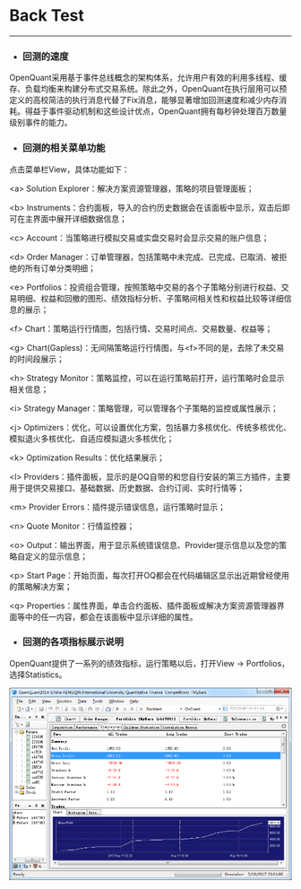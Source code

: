 # **Back Test**

---

* ### 回测的速度

OpenQuant采用基于事件总线概念的架构体系，允许用户有效的利用多线程、缓存、负载均衡来构建分布式交易系统。除此之外，OpenQuant在执行层用可以预定义的高校简洁的执行消息代替了Fix消息，能够显著增加回测速度和减少内存消耗。得益于事件驱动机制和这些设计优点，OpenQuant拥有每秒钟处理百万数量级别事件的能力。

* ### 回测的相关菜单功能

点击菜单栏View，具体功能如下：

&lt;a&gt; Solution Explorer：解决方案资源管理器，策略的项目管理面板；

&lt;b&gt; Instruments：合约面板，导入的合约历史数据会在该面板中显示，双击后即可在主界面中展开详细数据信息；

&lt;c&gt; Account：当策略进行模拟交易或实盘交易时会显示交易的账户信息；

&lt;d&gt; Order Manager：订单管理器，包括策略中未完成、已完成、已取消、被拒绝的所有订单分类明细；

&lt;e&gt; Portfolios：投资组合管理，按照策略中交易的各个子策略分别进行权益、交易明细、权益和回撤的图形、绩效指标分析、子策略间相关性和权益比较等详细信息的展示；

&lt;f&gt; Chart：策略运行行情图，包括行情、交易时间点、交易数量、权益等；

&lt;g&gt; Chart\(Gapless\)：无间隔策略运行行情图，与&lt;f&gt;不同的是，去除了未交易的时间段展示；

&lt;h&gt; Strategy Monitor：策略监控，可以在运行策略前打开，运行策略时会显示相关信息；

&lt;i&gt; Strategy Manager：策略管理，可以管理各个子策略的监控或属性展示；

&lt;j&gt; Optimizers：优化，可以设置优化方案，包括暴力多核优化、传统多核优化、模拟退火多核优化、自适应模拟退火多核优化；

&lt;k&gt; Optimization Results：优化结果展示；

&lt;l&gt; Providers：插件面板，显示的是OQ自带的和您自行安装的第三方插件，主要用于提供交易接口、基础数据、历史数据、合约订阅、实时行情等；

&lt;m&gt; Provider Errors：插件提示错误信息，运行策略时显示；

&lt;n&gt; Quote Monitor：行情监控器；

&lt;o&gt; Output：输出界面，用于显示系统错误信息、Provider提示信息以及您的策略自定义的显示信息；

&lt;p&gt; Start Page：开始页面，每次打开OQ都会在代码编辑区显示出近期曾经使用的策略解决方案；

&lt;q&gt; Properties：属性界面，单击合约面板、插件面板或解决方案资源管理器界面等中的任一内容，都会在该面板中显示详细的属性。

* ### 回测的各项指标展示说明

OpenQuant提供了一系列的绩效指标，运行策略以后，打开View -&gt; Portfolios，选择Statistics。

![](/assets/PortfolioStatisticsDemo.png)





